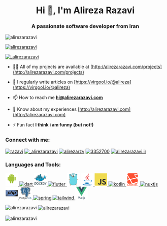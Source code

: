 <h1 align="center">Hi 👋, I'm Alireza Razavi</h1>
<h3 align="center">A passionate software developer from Iran</h3>

<p align="left"> <img src="https://komarev.com/ghpvc/?username=alirezarazavi&label=Profile%20views&color=0e75b6&style=flat" alt="alirezarazavi" /> </p>

<p align="left"> <a href="https://github.com/ryo-ma/github-profile-trophy"><img src="https://github-profile-trophy.vercel.app/?username=alirezarazavi" alt="alirezarazavi" /></a> </p>

<p align="left"> <a href="https://twitter.com/_alirezarazavi" target="blank"><img src="https://img.shields.io/twitter/follow/_alirezarazavi?logo=twitter&style=for-the-badge" alt="_alirezarazavi" /></a> </p>

- 👨‍💻 All of my projects are available at [http://alirezarazavi.com/projects](http://alirezarazavi.com/projects)

- 📝 I regularly write articles on [https://virgool.io/@alireza](https://virgool.io/@alireza)

- 📫 How to reach me **hi@alirezarazavi.com**

- 📄 Know about my experiences [http://alirezarazavi.com](http://alirezarazavi.com)

- ⚡ Fun fact **I think i am funny (but not!)**

<h3 align="left">Connect with me:</h3>
<p align="left">
<a href="https://dev.to/razavi" target="blank"><img align="center" src="https://cdn.jsdelivr.net/npm/simple-icons@3.0.1/icons/dev-dot-to.svg" alt="razavi" height="30" width="40" /></a>
<a href="https://twitter.com/_alirezarazavi" target="blank"><img align="center" src="https://cdn.jsdelivr.net/npm/simple-icons@3.0.1/icons/twitter.svg" alt="_alirezarazavi" height="30" width="40" /></a>
<a href="https://linkedin.com/in/alirezarzv" target="blank"><img align="center" src="https://cdn.jsdelivr.net/npm/simple-icons@3.0.1/icons/linkedin.svg" alt="alirezarzv" height="30" width="40" /></a>
<a href="https://stackoverflow.com/users/3352700" target="blank"><img align="center" src="https://cdn.jsdelivr.net/npm/simple-icons@3.0.1/icons/stackoverflow.svg" alt="3352700" height="30" width="40" /></a>
<a href="https://instagram.com/alirezarazavi.ir" target="blank"><img align="center" src="https://cdn.jsdelivr.net/npm/simple-icons@3.0.1/icons/instagram.svg" alt="alirezarazavi.ir" height="30" width="40" /></a>
</p>

<h3 align="left">Languages and Tools:</h3>
<p align="left"> <a href="https://developer.android.com" target="_blank"> <img src="https://raw.githubusercontent.com/devicons/devicon/master/icons/android/android-original-wordmark.svg" alt="android" width="40" height="40"/> </a> <a href="https://dart.dev" target="_blank"> <img src="https://www.vectorlogo.zone/logos/dartlang/dartlang-icon.svg" alt="dart" width="40" height="40"/> </a> <a href="https://www.docker.com/" target="_blank"> <img src="https://raw.githubusercontent.com/devicons/devicon/master/icons/docker/docker-original-wordmark.svg" alt="docker" width="40" height="40"/> </a> <a href="https://flutter.dev" target="_blank"> <img src="https://www.vectorlogo.zone/logos/flutterio/flutterio-icon.svg" alt="flutter" width="40" height="40"/> </a> <a href="https://golang.org" target="_blank"> <img src="https://raw.githubusercontent.com/devicons/devicon/master/icons/go/go-original.svg" alt="go" width="40" height="40"/> </a> <a href="https://www.java.com" target="_blank"> <img src="https://raw.githubusercontent.com/devicons/devicon/master/icons/java/java-original.svg" alt="java" width="40" height="40"/> </a> <a href="https://developer.mozilla.org/en-US/docs/Web/JavaScript" target="_blank"> <img src="https://raw.githubusercontent.com/devicons/devicon/master/icons/javascript/javascript-original.svg" alt="javascript" width="40" height="40"/> </a> <a href="https://kotlinlang.org" target="_blank"> <img src="https://www.vectorlogo.zone/logos/kotlinlang/kotlinlang-icon.svg" alt="kotlin" width="40" height="40"/> </a> <a href="https://laravel.com/" target="_blank"> <img src="https://raw.githubusercontent.com/devicons/devicon/master/icons/laravel/laravel-plain-wordmark.svg" alt="laravel" width="40" height="40"/> </a> <a href="https://nuxtjs.org/" target="_blank"> <img src="https://www.vectorlogo.zone/logos/nuxtjs/nuxtjs-icon.svg" alt="nuxtjs" width="40" height="40"/> </a> <a href="https://www.php.net" target="_blank"> <img src="https://raw.githubusercontent.com/devicons/devicon/master/icons/php/php-original.svg" alt="php" width="40" height="40"/> </a> <a href="https://www.postgresql.org" target="_blank"> <img src="https://raw.githubusercontent.com/devicons/devicon/master/icons/postgresql/postgresql-original-wordmark.svg" alt="postgresql" width="40" height="40"/> </a> <a href="https://spring.io/" target="_blank"> <img src="https://www.vectorlogo.zone/logos/springio/springio-icon.svg" alt="spring" width="40" height="40"/> </a> <a href="https://tailwindcss.com/" target="_blank"> <img src="https://www.vectorlogo.zone/logos/tailwindcss/tailwindcss-icon.svg" alt="tailwind" width="40" height="40"/> </a> <a href="https://vuejs.org/" target="_blank"> <img src="https://raw.githubusercontent.com/devicons/devicon/master/icons/vuejs/vuejs-original-wordmark.svg" alt="vuejs" width="40" height="40"/> </a> </p>

<p><img align="left" src="https://github-readme-stats.vercel.app/api/top-langs?username=alirezarazavi&show_icons=true&locale=en&layout=compact" alt="alirezarazavi" /></p>

<p>&nbsp;<img align="center" src="https://github-readme-stats.vercel.app/api?username=alirezarazavi&show_icons=true&locale=en" alt="alirezarazavi" /></p>

<p><img align="center" src="https://github-readme-streak-stats.herokuapp.com/?user=alirezarazavi&" alt="alirezarazavi" /></p>
